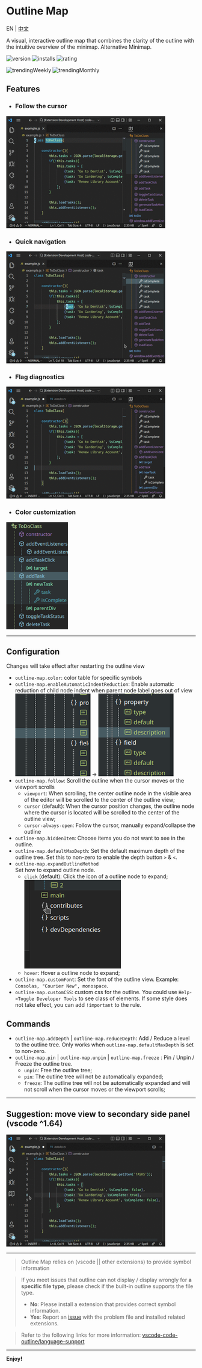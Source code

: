 # Outline Map

EN | [中文](README_ZH_CN.md)

A visual, interactive outline map that combines the clarity of the outline with the intuitive overview of the minimap. Alternative Minimap.

![version](https://vsmarketplacebadge.apphb.com/version/Gerrnperl.outline-map.svg?color=8bf7c7&style=flat-square&logo=visualstudio)
![installs](https://vsmarketplacebadge.apphb.com/installs/Gerrnperl.outline-map.svg?color=56b6c2&style=flat-square&logo=visualstudiocode)
![rating](https://vsmarketplacebadge.apphb.com/rating-star/Gerrnperl.outline-map.svg?color=97dbf3&style=flat-square)

![trendingWeekly](https://vsmarketplacebadge.apphb.com/trending-weekly/Gerrnperl.outline-map.svg?color=8bf79c&style=flat-square)
![trendingMonthly](https://vsmarketplacebadge.apphb.com/trending-monthly/Gerrnperl.outline-map.svg?color=48bfea&style=flat-square)

## Features

- ### Follow the cursor
![Follow the cursor](images/follow-cursor.gif)
- ### Quick navigation
![Quick navigation](images/quick-navigation.gif)
- ### Flag diagnostics
![Flag diagnostics](images/flag-diagnostics.gif)
- ### Color customization
![Color customization](images/color-customization.png)

---

## Configuration
Changes will take effect after restarting the outline view
- `outline-map.color`: color table for specific symbols
- `outline-map.enableAutomaticIndentReduction`: Enable automatic reduction of child node indent when parent node label goes out of view
  <br/>  ![no-reduceIndent](images/no-reduceIndent.png) -> ![reduceIndent](images/reduceIndent.png)
- `outline-map.follow`: Scroll the outline when the cursor moves or the viewport scrolls
	- `viewport`: When scrolling, the center outline node in the visible area of the editor will be scrolled to the center of the outline view;
	- `cursor` (default): When the cursor position changes, the outline node where the cursor is located will be scrolled to the center of the outline view;
  - `cursor-always-open`:  Follow the cursor, manually expand/collapse the outline
- `outline-map.hiddenItem`: Choose items you do not want to see in the outline.
- `outline-map.defaultMaxDepth`: Set the default maximum depth of the outline tree. Set this to non-zero to enable the depth button `>` & `<`.
- `outline-map.expandOutlineMethod`<br/> Set how to expand outline node.
  - `click` (default): Click the icon of a outline node to expand;<br/>![click-expand](images/click-expand.gif)
  - `hover`: Hover a outline node to expand;
- `outline-map.customFont`: Set the font of the outline view. Example: `Consolas, "Courier New", monospace`.
- `outline-map.customCSS`: custom css for the outline. You could use `Help->Toggle Developer Tools` to see class of elements. If some style does not take effect, you can add `!important` to the rule.

## Commands
- `outline-map.addDepth` | `outline-map.reduceDepth`: Add / Reduce a level to the outline tree. Only works when `outline-map.defaultMaxDepth` is set to non-zero.
- `outline-map.pin` | `outline-map.unpin` | `outline-map.freeze` : Pin / Unpin / Freeze the outline tree.
  - `unpin`: Free the outline tree;
  - `pin`: The outline tree will not be automatically expanded;
  - `freeze`: The outline tree will not be automatically expanded and will not scroll when the cursor moves or the viewport scrolls;

---

## Suggestion: move view to secondary side panel (vscode ^1.64)
![Initialize settings](images/init.gif)

---

> Outline Map relies on (vscode || other extensions) to provide symbol information

> If you meet issues that outline can not display / display wrongly for **a specific file type**, please check if the built-in outline supports the file type. 
>  - **No**: Please install a extension that provides correct symbol information.
>  - **Yes**: Report an [issue](https://github.com/Gerrnperl/outline-map/issues) with the problem file and installed related extensions.

> Refer to the following links for more information: [vscode-code-outline/language-support](https://github.com/patrys/vscode-code-outline#language-support)

---

**Enjoy!**
